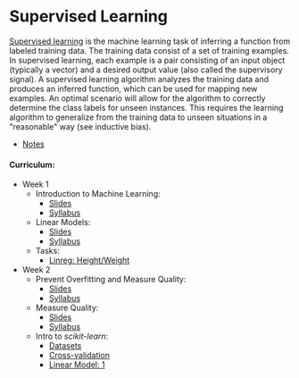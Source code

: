 # Supervised Learning

[Supervised learning](https://en.wikipedia.org/wiki/Supervised_learning) is the machine learning task of inferring a function from labeled training data. The training data consist of a set of training examples. In supervised learning, each example is a pair consisting of an input object (typically a vector) and a desired output value (also called the supervisory signal).
A supervised learning algorithm analyzes the training data and produces an inferred function, which can be used for mapping new examples. An optimal scenario will allow for the algorithm to correctly determine the class labels for unseen instances. This requires the learning algorithm to generalize from the training data to unseen situations in a "reasonable" way (see inductive bias).

- [Notes](./NOTES.md)

#### Curriculum:

- Week 1
	- Introduction to Machine Learning:
		- [Slides](./slides/1-1.Znakomstvo_s_machinym_obucheniem-Slides.pdf)
		- [Syllabus](./syllabus/1-1.Znakomstvo_s_mashinnym_obucheniem.pdf)
	- Linear Models:
		- [Slides](./slides/1-2.Lineynye_modeli-Slides.pdf)
		- [Syllabus](./syllabus/1-2.Linejnye_modeli.pdf)
	- Tasks:
		- [Linreg: Height/Weight](./linreg-height-weight/peer_review_linreg_height_weight.ipynb)
- Week 2
	- Prevent Overfitting and Measure Quality:
		- [Slides](./slides/2-1.Problema_pereobucheniya-Slides.pdf)
		- [Syllabus](./syllabus/2-1.Problema_pereobucheniya_i_bor_ba_s_nej.pdf)
	- Measure Quality:
		- [Slides](./slides/2-2.Metriki_kachestva-Slides.pdf)
		- [Syllabus](./syllabus/2-2.Metriki_kachestva.pdf)
	- Intro to *scikit-learn*:
		- [Datasets](./sklearn-datasets/sklearn-datasets.ipynb)
		- [Cross-validation](./sklearn-cross-validation/sklearn-cross-validation.ipynb)
		- [Linear Model: 1](./sklearn-linear-model-1.ipynb/sklearn-linear-model-1.ipynb)
		